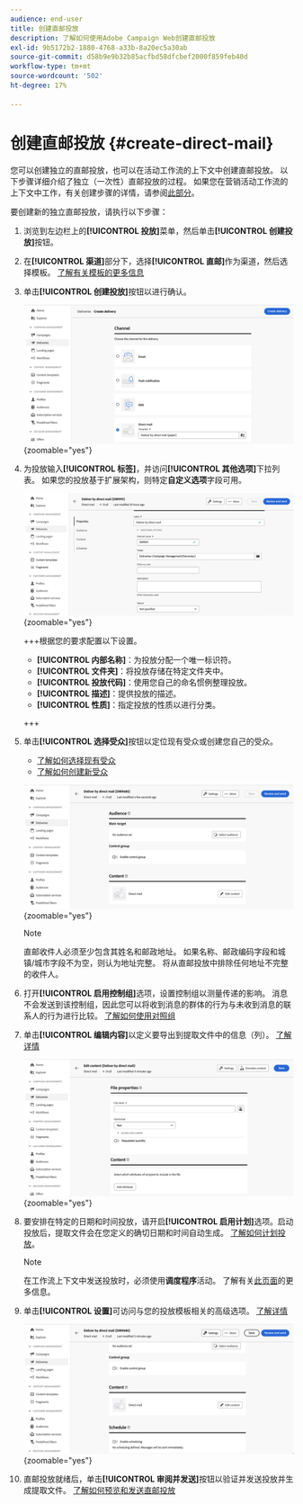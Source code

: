 ```yaml
---
audience: end-user
title: 创建直邮投放
description: 了解如何使用Adobe Campaign Web创建直邮投放
exl-id: 9b5172b2-1880-4768-a33b-8a20ec5a30ab
source-git-commit: d58b9e9b32b85acfbd58dfcbef2000f859feb40d
workflow-type: tm+mt
source-wordcount: '502'
ht-degree: 17%

---
```


# 创建直邮投放 {#create-direct-mail}

您可以创建独立的直邮投放，也可以在活动工作流的上下文中创建直邮投放。 以下步骤详细介绍了独立（一次性）直邮投放的过程。 如果您在营销活动工作流的上下文中工作，有关创建步骤的详情，请参阅[此部分](../workflows/activities/channels.md#create-a-delivery-in-a-campaign-workflow)。

要创建新的独立直邮投放，请执行以下步骤：

1. 浏览到左边栏上的&#x200B;**[!UICONTROL 投放]**&#x200B;菜单，然后单击&#x200B;**[!UICONTROL 创建投放]**&#x200B;按钮。

1. 在&#x200B;**[!UICONTROL 渠道]**&#x200B;部分下，选择&#x200B;**[!UICONTROL 直邮]**&#x200B;作为渠道，然后选择模板。 [了解有关模板的更多信息](../msg/delivery-template.md)

1. 单击&#x200B;**[!UICONTROL 创建投放]**&#x200B;按钮以进行确认。

   ![显示直邮投放创建的屏幕快照](assets/dm-create.png){zoomable="yes"}

1. 为投放输入&#x200B;**[!UICONTROL 标签]**，并访问&#x200B;**[!UICONTROL 其他选项]**&#x200B;下拉列表。 如果您的投放基于扩展架构，则特定&#x200B;**自定义选项**&#x200B;字段可用。

   ![显示直邮投放属性配置的屏幕截图](assets/dm-properties.png){zoomable="yes"}

   +++根据您的要求配置以下设置。
   * **[!UICONTROL 内部名称]**：为投放分配一个唯一标识符。
   * **[!UICONTROL 文件夹]**：将投放存储在特定文件夹中。
   * **[!UICONTROL 投放代码]**：使用您自己的命名惯例整理投放。
   * **[!UICONTROL 描述]**：提供投放的描述。
   * **[!UICONTROL 性质]**：指定投放的性质以进行分类。

   +++

1. 单击&#x200B;**[!UICONTROL 选择受众]**&#x200B;按钮以定位现有受众或创建您自己的受众。

   * [了解如何选择现有受众](../audience/add-audience.md)
   * [了解如何创建新受众](../audience/one-time-audience.md)

   ![显示直邮投放受众选择的屏幕截图](assets/dm-audience.png){zoomable="yes"}

   >[!NOTE]
   >
   >直邮收件人必须至少包含其姓名和邮政地址。 如果名称、邮政编码字段和城镇/城市字段不为空，则认为地址完整。 将从直邮投放中排除任何地址不完整的收件人。

1. 打开&#x200B;**[!UICONTROL 启用控制组]**&#x200B;选项，设置控制组以测量传递的影响。 消息不会发送到该控制组，因此您可以将收到消息的群体的行为与未收到消息的联系人的行为进行比较。 [了解如何使用对照组](../audience/control-group.md)

1. 单击&#x200B;**[!UICONTROL 编辑内容]**&#x200B;以定义要导出到提取文件中的信息（列）。 [了解详情](content-direct-mail.md)

   ![显示直接邮件投放内容编辑的屏幕截图](assets/dm-content.png){zoomable="yes"}

1. 要安排在特定的日期和时间投放，请开启&#x200B;**[!UICONTROL 启用计划]**&#x200B;选项。启动投放后，提取文件会在您定义的确切日期和时间自动生成。 [了解如何计划投放](../msg/gs-deliveries.md#gs-schedule)。

   >[!NOTE]
   >
   >在工作流上下文中发送投放时，必须使用&#x200B;**调度程序**&#x200B;活动。 了解有关[此页面](../workflows/activities/scheduler.md)的更多信息。

1. 单击&#x200B;**[!UICONTROL 设置]**&#x200B;可访问与您的投放模板相关的高级选项。 [了解详情](../advanced-settings/delivery-settings.md)

   ![显示直邮投放高级设置的屏幕截图](assets/dm-settings.png){zoomable="yes"}

1. 直邮投放就绪后，单击&#x200B;**[!UICONTROL 审阅并发送]**&#x200B;按钮以验证并发送投放并生成提取文件。 [了解如何预览和发送直邮投放](send-direct-mail.md)